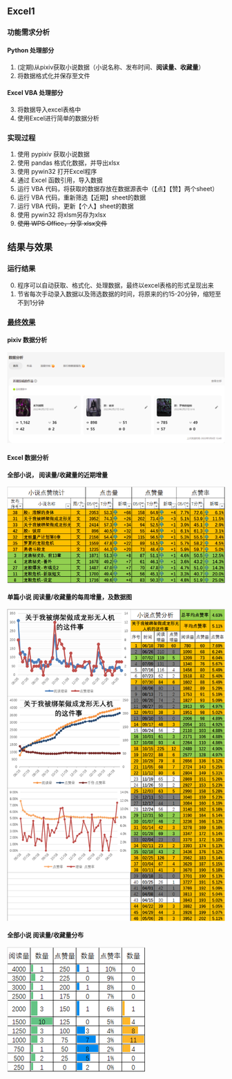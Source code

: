 ## Excel1

### 功能需求分析
#### Python 处理部分
1. (定期)从pixiv获取小说数据（小说名称、发布时间、**阅读量、收藏量**）
2. 将数据格式化并保存至文件

#### Excel VBA 处理部分
3. 将数据导入excel表格中
4. 使用Excel进行简单的数据分析


### 实现过程
1. 使用 pypixiv 获取小说数据
2. 使用 pandas 格式化数据，并导出xlsx
3. 使用 pywin32 打开Excel程序
4. 通过 Excel 函数引用，导入数据
5. 运行 VBA 代码，将获取的数据存放在数据源表中（【点】【赞】两个sheet）
6. 运行 VBA 代码，重新筛选【近期】sheet的数据
7. 运行 VBA 代码，更新【个人】sheet的数据
8. 使用 pywin32 将xlsm另存为xlsx
9. ~~使用 WPS Office，分享 xlsx文件~~


## 结果与效果
### 运行结果
0. 程序可以自动获取、格式化、处理数据，最终以excel表格的形式呈现出来
1. 节省每次手动录入数据以及筛选数据的时间，将原来的约15-20分钟，缩短至不到1分钟

### [最终效果](https://www.kdocs.cn/l/cdYJi4uZnKtb)

####  pixiv 数据分析
![pixiv 数据分析](https://raw.githubusercontent.com/DowneyRem/OfficeAutomation/main/Excel1/0.png)


####  Excel 数据分析
#### 全部小说， 阅读量/收藏量的近期增量

![数据1](https://raw.githubusercontent.com/DowneyRem/OfficeAutomation/main/Excel1/4.png)

#### 单篇小说 阅读量/收藏量的每周增量，及数据图

![数据2](https://raw.githubusercontent.com/DowneyRem/OfficeAutomation/main/Excel1/5.png)

#### 全部小说  阅读量/收藏量分布

![数据3](https://raw.githubusercontent.com/DowneyRem/OfficeAutomation/main/Excel1/6.png)
